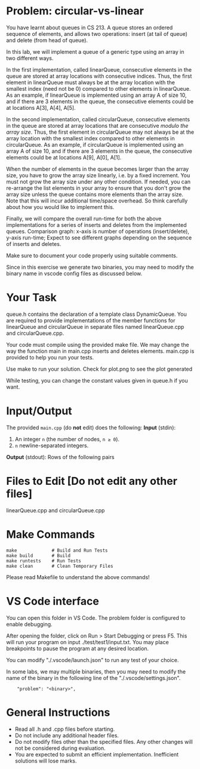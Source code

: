 # Problem: circular-vs-linear

You have learnt about queues in CS 213.  A queue stores an ordered sequence of elements, and allows
two operations: insert (at tail of queue) and delete (from head of queue).

In this lab, we will implement a queue of a generic type using an array in two different ways.

In the first implementation, called linearQueue, consecutive elements in the queue are stored at
array locations with consecutive indices.  Thus, the first element in linearQueue must always be at
the array location with the smallest index (need not be 0) compared to other elements in linearQueue.
As an example, if linearQueue is implemented using an array A of size 10, and if there are 3
elements in the queue, the consecutive elements could be at locations A[3], A[4], A[5].

In the second implementation, called circularQueue, consecutive elements in the queue are stored at
array locations that are consecutive *modulo the array size*.  Thus, the first element in circularQueue
may not always be at the array location with the smallest index compared to other elements in
circularQueue.
As an example, if circularQueue is implemented using an array A of size 10, and if there are 3
elements in the queue, the consecutive elements could be at locations A[9], A[0], A[1].

When the number of elements in the queue becomes larger than the array size, you have to grow the
array size linearly, i.e. by a fixed increment.  You must not grow the array size under any other
condition.  If needed, you can re-arrange the list elements in your array to ensure that you
don't grow the array size unless the queue contains more elements than the array size.  Note that this
will incur additional time/space overhead.  So think carefully about how you would like to implement this.

Finally, we will compare the overall run-time for both the above implementations for a series of
inserts and deletes from the implemented queues.
Comparison graph: x-axis is number of operations (insert/delete), y-axis run-time;
Expect to see different graphs depending on the sequence of inserts and deletes.

Make sure to document your code properly using suitable comments.

Since in this exercise we generate two binaries, you may need to modify the binary
name in vscode config files as discussed below.

# Your Task

queue.h contains the declaration of a template class DynamicQueue.
You are required to provide implementations of the member functions for linearQueue and 
circularQueue in separate files named linearQueue.cpp and circularQueue.cpp.  

Your code must compile using the provided make file.  We may change the way the function main in main.cpp
inserts and deletes elements. main.cpp is provided to help you run your tests.  

Use make to run your solution.
Check for plot.png to see the plot generated

While testing, you can change the constant values given in queue.h if you want.

# Input/Output

The provided `main.cpp` (do **not** edit) does the following:
**Input** (stdin):
  1. An integer `n` (the number of nodes, `n ≥ 0`).
  2. `n` newline-separated integers.

**Output** (stdout):
Rows of the following pairs
  <no of operations> <time>

# Files to Edit [Do not edit any other files]

linearQueue.cpp and circularQueue.cpp



# Make Commands

```
make             # Build and Run Tests
make build       # Build
make runtests    # Run Tests
make clean       # Clean Temporary Files
```
Please read Makefile to understand the above commands!

# VS Code interface

You can open this folder in VS Code. The problem folder is configured 
to enable debugging.

After opening the folder, click on Run > Start Debugging or press F5.
This will run your program on input ./test/test1/input.txt.
You may place breakpoints to pause the program at any desired location.

You can modify "./.vscode/launch.json" to run any test of your choice.

In some labs, we may multiple binaries, then you may need to modify the 
name of the binary in the following line of the "./.vscode/settings.json".

```
    "problem": "<binary>",
```

# General Instructions

- Read all .h and .cpp files before starting.
- Do not include any additional header files.
- Do not modify files other than the specified files. Any other changes 
  will not be considered during evaluation.
- You are expected to submit an efficient implementation. Inefficient 
  solutions will lose marks.

